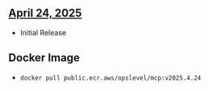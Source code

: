 ## [April 24, 2025](https://github.com/opslevel/opslevel-mcp/compare/v0.0.0...v2025.4.24)

- Initial Release

## Docker Image

  - `docker pull public.ecr.aws/opslevel/mcp:v2025.4.24`


